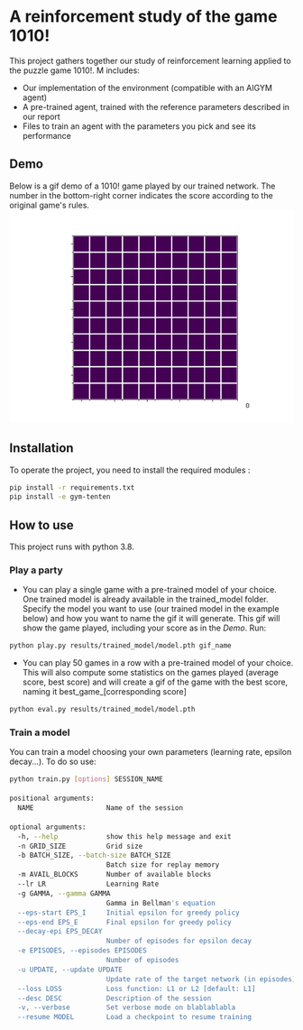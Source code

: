 A reinforcement study of the game 1010!
===================

This project gathers together our study of reinforcement learning applied to the puzzle game 1010!. M includes:
* Our implementation of the environment (compatible with an AIGYM agent)
* A pre-trained agent, trained with the reference parameters described in our report
* Files to train an agent with the parameters you pick and see its performance

Demo
------------
Below is a gif demo of a 1010! game played by our trained network. The number in the bottom-right corner indicates the score according to the original game's rules.
![1010 Demo](demo_1.gif)

Installation
------------

To operate the project, you need to install the required modules :
```bash
pip install -r requirements.txt
pip install -e gym-tenten
```

How to use 
----------
This project runs with python 3.8.

### Play a party ###
* You can play a single game with a pre-trained model of your choice. One trained model is already available in the trained_model folder. Specify the model you want to use (our trained model in the example below) and how you want to name the gif it will generate. This gif will show the game played, including your score as in the *Demo*. Run: 
```bash
python play.py results/trained_model/model.pth gif_name
```
* You can play 50 games in a row with a pre-trained model of your choice. This will also compute some statistics on the games played (average score, best score) and will create a gif of the game with the best score, naming it best_game_\[corresponding score\]
```bash
python eval.py results/trained_model/model.pth
```

### Train a model ###
You can train a model choosing your own parameters (learning rate, epsilon decay...). To do so use:
```bash
python train.py [options] SESSION_NAME

positional arguments:
  NAME                  Name of the session

optional arguments:
  -h, --help            show this help message and exit
  -n GRID_SIZE          Grid size
  -b BATCH_SIZE, --batch-size BATCH_SIZE
                        Batch size for replay memory
  -m AVAIL_BLOCKS       Number of available blocks
  --lr LR               Learning Rate
  -g GAMMA, --gamma GAMMA
                        Gamma in Bellman's equation
  --eps-start EPS_I     Initial epsilon for greedy policy
  --eps-end EPS_E       Final epsilon for greedy policy
  --decay-epi EPS_DECAY
                        Number of episodes for epsilon decay
  -e EPISODES, --episodes EPISODES
                        Number of episodes
  -u UPDATE, --update UPDATE
                        Update rate of the target network (in episodes)
  --loss LOSS           Loss function: L1 or L2 [default: L1]
  --desc DESC           Description of the session
  -v, --verbose         Set verbose mode on blablablabla
  --resume MODEL        Load a checkpoint to resume training
```
